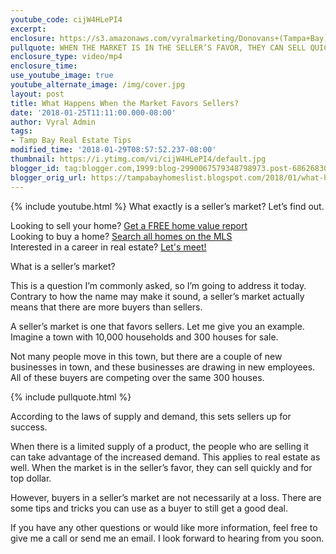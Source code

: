 ```yaml
---
youtube_code: cijW4HLePI4
excerpt:
enclosure: https://s3.amazonaws.com/vyralmarketing/Donovans+(Tampa+Bay)/Videos/2018/January/Tampa+Bay+Real+Estate+Agent-+What+Happens+When+the+Market+Favors+Sellers%253F.mp4
pullquote: WHEN THE MARKET IS IN THE SELLER’S FAVOR, THEY CAN SELL QUICKLY AND FOR TOP DOLLAR.
enclosure_type: video/mp4
enclosure_time:
use_youtube_image: true
youtube_alternate_image: /img/cover.jpg
layout: post
title: What Happens When the Market Favors Sellers?
date: '2018-01-25T11:11:00.000-08:00'
author: Vyral Admin
tags:
- Tamp Bay Real Estate Tips
modified_time: '2018-01-29T08:57:52.237-08:00'
thumbnail: https://i.ytimg.com/vi/cijW4HLePI4/default.jpg
blogger_id: tag:blogger.com,1999:blog-2990067579348798973.post-686268303732694173
blogger_orig_url: https://tampabayhomeslist.blogspot.com/2018/01/what-happens-when-market-favors-sellers.html
---
```

{% include youtube.html %}
What exactly is a seller’s market? Let’s find out.

<div class="post-cta">
Looking to sell your home? <a href="https://www.tampabayhomeslist.com/cma/property-valuation/" target="_blank">Get a FREE home value report</a><br>
Looking to buy a home? <a href="https://www.tampabayhomeslist.com/search/advanced_search/" target="_blank">Search all homes on the MLS</a><br>
Interested in a career in real estate? <a href="http://tampabaycareers.blogspot.com/p/skype-or-coffee-meeting.html" target="_blank">Let's meet!</a>
</div>

What is a seller’s market?

This is a question I’m commonly asked, so I’m going to address it today. Contrary to how the name may make it sound, a seller’s market actually means that there are more buyers than sellers.

A seller’s market is one that favors sellers. Let me give you an example. Imagine a town with 10,000 households and 300 houses for sale.

Not many people move in this town, but there are a couple of new businesses in town, and these businesses are drawing in new employees. All of these buyers are competing over the same 300 houses.

{% include pullquote.html %}

According to the laws of supply and demand, this sets sellers up for success.

When there is a limited supply of a product, the people who are selling it can take advantage of the increased demand. This applies to real estate as well. When the market is in the seller’s favor, they can sell quickly and for top dollar.

However, buyers in a seller’s market are not necessarily at a loss. There are some tips and tricks you can use as a buyer to still get a good deal.

If you have any other questions or would like more information, feel free to give me a call or send me an email. I look forward to hearing from you soon.
